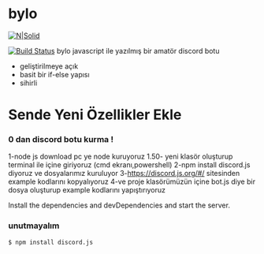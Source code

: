 # bylo

[![N|Solid](https://vignette.wikia.nocookie.net/atlas-reactor/images/2/22/Discord-Background.png/revision/latest?cb=20170529080023)](https://nodesource.com/products/nsolid)

[![Build Status](https://travis-ci.org/mertcanaltin/bylo.svg?branch=master)](https://travis-ci.org/mertcanaltin/bylo)
bylo javascript ile yazılmış bir amatör discord botu 

  - geliştirilmeye açık 
  - basit bir if-else yapısı
  - sihirli

# Sende Yeni Özellikler Ekle

  


### 0 dan discord botu kurma !

1-node js download  pc ye node kuruyoruz
1.50- yeni klasör oluşturup terminal ile içine giriyoruz (cmd ekranı,powershell)
2-npm install discord.js diyoruz ve dosyalarımız kuruluyor 
3-https://discord.js.org/#/ sitesinden example kodlarını kopyalıyoruz
4-ve proje klasörümüzün içine bot.js diye bir dosya oluşturup example kodlarını yapıştırıyoruz

Install the dependencies and devDependencies and start the server.
### unutmayalım  
```sh
$ npm install discord.js
